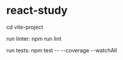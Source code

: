 # react-study
cd vite-project

run linter:
npm run lint

run tests:
npm test -- --coverage --watchAll